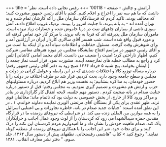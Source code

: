 +++
title = 'آرامش و چالش - صفحه - 00118'
+++
رفس نجانی داده است. نظر داشت که ما هم سه نفر را اخراج و اعلام کنیم. گفتم با آقای رئیس جمهور مشورت کنید؛ که مخالف بودند. تاکید کردم که فرستادگان سازمان ملل را که کارشان تمام شده و به تهران آمده اند - به بانه ببرند، تا جنایت امروز را ببینند. نزدیک غروب اطلاع دادند، آتش سوزی ناشی از بمباران چاههای نفت در دریا خاموش شده و خسارات زیاد نبوده است. ماموران سازمان ملل پذیرفته اند که فردا به بانه بروند. با مرکز کار خود تماس گرفته اند و مورد قبول واقع شده است. شب همسر آقای سالاری کاردار ایران در آرژانتین آمد و برای شوهرش وقت گرفت. مسئول حفاظت و اطلاعات سپاه آمد و از اینکه بنا است من و آقای رئیس جمهور در مراسم افتتاح نمایشگاه مجلس، در موزه هنرهای معاصر، شرکت کنیم، اظهار ناراحتی کرد؛ امنیت را ضعیف می دانست. آقای محمد امامی کاشانی] تلفن کرد و راجع به مطالب خطبه های نمازجمعه آینده، مشورت نمود. قرار است نماز جمعه را ] ایشان بخوانند. پنج شنبه ۵ خرداد ۱۳۶۴ صبح زود به دفتر آقای رئیس جمهور رفتم؛ درباره مسأله توزیع کالا و اختلافات شدیدی که در این رابطه و عوامل گرانی در دولت و مجلس و سطح جامعه وجود دارد، بحث کردیم. قرار شد دو طرف اختلاف در دولت را با حضور خودمان، به مذاکره بنشانیم؛ به نخست وزیر هم ابلاغ کردیم. درباره مسئولیتهای حزب و ارتش هم مشورت و تصمیم گیری نمودیم. به مجلس رفتم؛ قبل از دستور درباره جنایت صدام در بانه صحبت کردم . دستور مهم جلسه، لایحه انتقال کار گاراژداری در بنادر و مراکز ورود کالا از خارج، از بخش خصوصی به دولت بود که ناتمام ماند؛ مخالفان قوی ترند. ظهر عقدی برای یکی از بستگان آقای مرتضی الویری نماینده دماوند خواندم. ۱ ـ در این نطق آمده است: "جنایات جدید صدام در بانه، خاطره تجاوزات و بی اعتنایی اسرائیل را به همه موازین بین المللی زنده می کند. در شرایطی که نیروهای رزمنده ما در قرارگاه مقدس حمزه سیدالشهدا می رود که کردستان را از لوث وجود عمال اجانب و خرابکاران پاک کند، صدام ماهیت خودش را نشان داد و ما امیدواریم مردم کردستان این نکته را درک کنند و برای نجات خود، شر این اجانب را با همکاری نیروهای رزمنده از منطقه کوتاه نمایند." رجوع کنید > کتاب "هاشمی رفسنجانی، نطقهای پیش از دستور سال ۱۳۶۲، جلد سوم، " دفتر نشر معارف انقلاب، ۱۳۸۱.